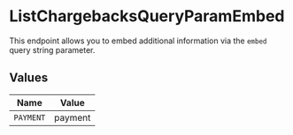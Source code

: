 # ListChargebacksQueryParamEmbed

This endpoint allows you to embed additional information via the `embed` query string parameter.


## Values

| Name      | Value     |
| --------- | --------- |
| `PAYMENT` | payment   |